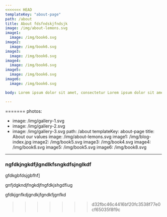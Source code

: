 ```yaml
---
<<<<<<< HEAD
templateKey: "about-page"
path: /about
title: About fdsfndskjfndsjk
image: /img/about-lemons.svg
image1:
  image: /img/book6.svg
image2:
  image: /img/book6.svg
image3:
  image: /img/book6.svg
image4:
  image: /img/book6.svg
image5:
  image: /img/book6.svg
image6:
  image: /img/book6.svg

body: Lorem ipsum dolor sit amet, consectetur Lorem ipsum dolor sit amet, consectetur adipiscing elit, sed do eiusmod tempor incididunt ut labore et dolore magna aliqua. Ut enim ad minim veniam, quis nostrud exercitation ullamco laboris nisi ut aliquip ex ea commodo consequat. @Duis aute irure dolor in reprehenderit in voluptate velit esse cillum dolore eu fugiat nulla pariat

---
```

=======
photos:
  - image: /img/gallery-1.svg
  - image: /img/gallery-2.svg
  - image: /img/gallery-3.svg
path: /about
templateKey: about-page
title: About our values
image: /img/about-lemons.svg
image1: /img/blog-index.jpg
image2: /img/book5.svg
image3: /img/book4.svg
image4: /img/book6.svg
image5: /img/book5.svg
image6: /img/book8.svg
---
### ngfdkjngkdfjlgndlkfsngkdfsjnglkdf

gfdkgbfdsjgbfhf]

gnfjdgkndjfngkdjfngfdkjshgdfiug

gfdkjgnfkdjgndkjfgndkfjgnfkd
>>>>>>> d32fbc46c4416bf20fc3538f77e0cf65035f8f9c
